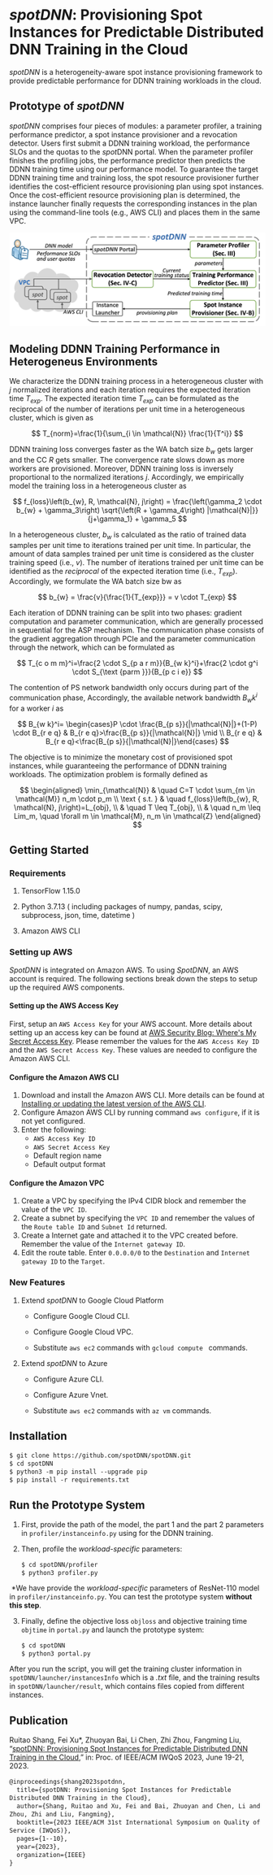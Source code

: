 # *spotDNN*: Provisioning Spot Instances for Predictable Distributed DNN Training in the Cloud

 *spotDNN* is a heterogeneity-aware spot instance provisioning framework to provide predictable performance for DDNN training workloads in the cloud.

## Prototype of *spotDNN*

*spotDNN* comprises four pieces of modules: a parameter profiler, a training performance predictor, a spot instance provisioner and a revocation detector. Users first submit a DDNN training workload, the performance SLOs and the quotas to the *spot*DNN portal. When the parameter profiler finishes the profiling jobs, the performance predictor then predicts the DDNN training time using our performance model. To guarantee the target DDNN training time and training loss, the spot resource provisioner further identifies the cost-efficient resource provisioning plan using spot instances. Once the cost-efficient resource provisioning plan is determined, the instance launcher finally requests the corresponding instances in the plan using the command-line tools (e.g., AWS CLI) and places them in the same VPC. 

![image-20221010114716550](images/prototype_new.png)

## Modeling DDNN Training Performance in Heterogeneus Environments

We characterize the DDNN training process in a heterogeneous cluster with $j$ normalized iterations and each iteration requires the expected iteration time $T_{exp}$.  The expected iteration time $T_{exp}$ can be formulated as the reciprocal of the number of iterations per unit time in a heterogeneous cluster, which is given as


$$
T_{norm}=\frac{1}{\sum_{i \in \mathcal{N}} \frac{1}{T^i}}
$$


DDNN training loss converges faster as the WA batch size $b_{w}$ gets larger and the CC $R$ gets smaller. The convergence rate slows down as more workers are provisioned. Moreover, DDNN training loss is inversely proportional to the normalized iterations $j$. Accordingly, we empirically model the training loss in a heterogeneous cluster as

$$
f_{loss}\left(b_{w}, R, \mathcal{N}, j\right) = \frac{\left(\gamma_2  \cdot  b_{w}  +  \gamma_3\right) \sqrt{\left(R  +  \gamma_4\right) |\mathcal{N}|}}{j+\gamma_1} + \gamma_5
$$

In a heterogeneous cluster, $b_{w}$ is calculated as the ratio of trained data samples per unit time to iterations trained per unit time.  In particular, the amount of data samples trained per unit time is considered as the cluster training speed (i.e., $v$). The number of iterations trained per unit time can be identified as the *reciprocal* of the expected iteration time (i.e., $T_{exp}$). Accordingly, we formulate the WA batch size bw as

$$
b_{w} = \frac{v}{\frac{1}{T_{exp}}} = v \cdot T_{exp}
$$


Each iteration of DDNN training can be split into two phases: gradient computation and parameter communication, which are generally processed in sequential for the ASP mechanism. The communication phase consists of the gradient aggregation through PCIe and the parameter communication through the network, which can be formulated as


$$
T_{c o m m}^i=\frac{2 \cdot S_{p a r m}}{B_{w k}^i}+\frac{2 \cdot g^i \cdot S_{\text {parm }}}{B_{p c i e}}
$$


The contention of PS network bandwidth only occurs during part of the communication phase, Accordingly, the available network bandwidth $B_wk^i$ for a worker $i$ as


$$
B_{w k}^i= \begin{cases}P \cdot \frac{B_{p s}}{|\mathcal{N}|}+(1-P) \cdot B_{r e q} & B_{r e q}>\frac{B_{p s}}{|\mathcal{N}|} \mid \\ B_{r e q} & B_{r e q}<\frac{B_{p s}}{|\mathcal{N}|}\end{cases}
$$


The objective is to minimize the monetary cost of provisioned spot instances, while guaranteeing the performance of DDNN training workloads. The optimization problem is formally defined as


$$
\begin{aligned}
\min_{\mathcal{N}} & \quad C=T \cdot \sum_{m \in \mathcal{M}} n_m \cdot p_m \\
\text { s.t. } & \quad f_{loss}\left(b_{w}, R, \mathcal{N}, j\right)=L_{obj}, \\
& \quad T \leq T_{obj}, \\
& \quad n_m \leq  Lim_m, \quad \forall m \in \mathcal{M}, n_m \in \mathcal{Z}
\end{aligned}
$$

## Getting Started

### Requirements

1. TensorFlow 1.15.0

2. Python 3.7.13 ( including packages of numpy, pandas, scipy, subprocess, json, time, datetime )

3. Amazon AWS CLI

### Setting up AWS

*SpotDNN* is integrated on Amazon AWS. To using *SpotDNN*, an AWS account is required. The following sections break down the steps to setup up the required AWS components.

####  Setting up the AWS Access Key

First, setup an `AWS Access Key` for your AWS account. More details about setting up an access key can be found at [AWS Security Blog: Where's My Secret Access Key](https://aws.amazon.com/blogs/security/wheres-my-secret-access-key/). Please remember the values for the `AWS Access Key ID` and the `AWS Secret Access Key`. These values are needed to configure the Amazon AWS CLI.

####  Configure the Amazon AWS CLI

1. Download and install the Amazon AWS CLI. More details can be found at [Installing or updating the latest version of the AWS CLI](https://docs.aws.amazon.com/cli/latest/userguide/getting-started-install.html). 
2. Configure Amazon AWS CLI by running command `aws configure`, if it is not yet configured.
3. Enter the following:
   - `AWS Access Key ID`
   - `AWS Secret Access Key`
   - Default region name
   - Default output format

#### Configure the Amazon VPC

1. Create a  VPC by specifying the IPv4 CIDR block and remember the value of the `VPC ID`.
2. Create a  subnet by specifying the `VPC ID` and remember the values of the `Route table ID` and `Subnet Id` returned.
3. Create a Internet gate and attached it to the VPC created before. Remember the value of the `Internet gateway ID`.
4. Edit the route table. Enter `0.0.0.0/0` to the `Destination` and `Internet gateway ID` to the `Target`.

### New Features

1. Extend *spotDNN* to Google Cloud Platform

   - Configure Google Cloud CLI.

   - Configure Google Cloud VPC.

   - Substitute `aws ec2` commands with `gcloud compute ` commands.

2. Extend *spotDNN* to Azure

   - Configure Azure CLI.

   - Configure Azure Vnet.

   - Substitute `aws ec2` commands with `az vm` commands.

## Installation

```shell
$ git clone https://github.com/spotDNN/spotDNN.git
$ cd spotDNN
$ python3 -m pip install --upgrade pip
$ pip install -r requirements.txt
```

## Run the Prototype System

1. First, provide the path of the model, the part 1 and the part 2 parameters in `profiler/instanceinfo.py` using for the DDNN training.

2. Then, profile the *workload-specific* parameters:

   ```shell
   $ cd spotDNN/profiler
   $ python3 profiler.py
   ```

​	*We have provide the *workload-specific* parameters of ResNet-110 model in `profiler/instanceinfo.py`. You can test the prototype system **without this step**.

3. Finally, define the objective loss `objloss` and objective training time `objtime` in `portal.py` and launch the prototype system:

   ```shell
   $ cd spotDNN
   $ python3 portal.py
   ```

After you run the script, you will get the training cluster information  in `spotDNN/launcher/instancesInfo` which is a *.txt* file, and the training results in `spotDNN/launcher/result`, which contains files copied from different instances. 

## Publication

Ruitao Shang, Fei Xu*, Zhuoyan Bai, Li Chen, Zhi Zhou, Fangming Liu, “[spotDNN: Provisioning Spot Instances for Predictable Distributed DNN Training in the Cloud](https://ieeexplore.ieee.org/abstract/document/10188717),” in: Proc. of IEEE/ACM IWQoS 2023, June 19-21, 2023.

```
@inproceedings{shang2023spotdnn,
  title={spotDNN: Provisioning Spot Instances for Predictable Distributed DNN Training in the Cloud},
  author={Shang, Ruitao and Xu, Fei and Bai, Zhuoyan and Chen, Li and Zhou, Zhi and Liu, Fangming},
  booktitle={2023 IEEE/ACM 31st International Symposium on Quality of Service (IWQoS)},
  pages={1--10},
  year={2023},
  organization={IEEE}
}
```
